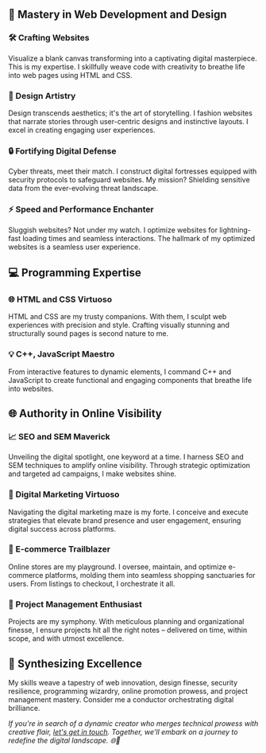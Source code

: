 ## 🚀 Mastery in Web Development and Design

### 🛠️ Crafting Websites
Visualize a blank canvas transforming into a captivating digital masterpiece. This is my expertise. I skillfully weave code with creativity to breathe life into web pages using HTML and CSS.

### 🎨 Design Artistry
Design transcends aesthetics; it's the art of storytelling. I fashion websites that narrate stories through user-centric designs and instinctive layouts. I excel in creating engaging user experiences.

### 🔒 Fortifying Digital Defense
Cyber threats, meet their match. I construct digital fortresses equipped with security protocols to safeguard websites. My mission? Shielding sensitive data from the ever-evolving threat landscape.

### ⚡ Speed and Performance Enchanter
Sluggish websites? Not under my watch. I optimize websites for lightning-fast loading times and seamless interactions. The hallmark of my optimized websites is a seamless user experience.

## 💻 Programming Expertise

### 🌐 HTML and CSS Virtuoso
HTML and CSS are my trusty companions. With them, I sculpt web experiences with precision and style. Crafting visually stunning and structurally sound pages is second nature to me.

### 💡 C++, JavaScript Maestro
From interactive features to dynamic elements, I command C++ and JavaScript to create functional and engaging components that breathe life into websites.

## 🌐 Authority in Online Visibility

### 📈 SEO and SEM Maverick
Unveiling the digital spotlight, one keyword at a time. I harness SEO and SEM techniques to amplify online visibility. Through strategic optimization and targeted ad campaigns, I make websites shine.

### 📣 Digital Marketing Virtuoso
Navigating the digital marketing maze is my forte. I conceive and execute strategies that elevate brand presence and user engagement, ensuring digital success across platforms.

### 🛒 E-commerce Trailblazer
Online stores are my playground. I oversee, maintain, and optimize e-commerce platforms, molding them into seamless shopping sanctuaries for users. From listings to checkout, I orchestrate it all.

### 📅 Project Management Enthusiast
Projects are my symphony. With meticulous planning and organizational finesse, I ensure projects hit all the right notes – delivered on time, within scope, and with utmost excellence.

## 🎯 Synthesizing Excellence

My skills weave a tapestry of web innovation, design finesse, security resilience, programming wizardry, online promotion prowess, and project management mastery. Consider me a conductor orchestrating digital brilliance.

*If you're in search of a dynamic creator who merges technical prowess with creative flair, [let's get in touch](CONTACT.md). Together, we'll embark on a journey to redefine the digital landscape. 🌐🚀*